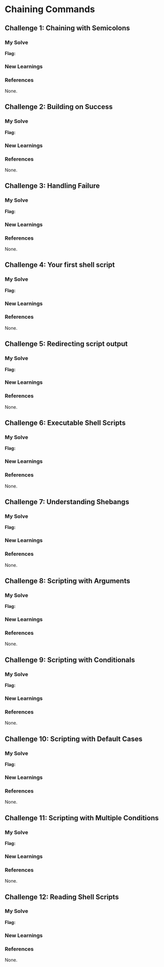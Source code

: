 # Chaining Commands

## Challenge 1: Chaining with Semicolons 

### My Solve 
**Flag:**

### New Learnings

### References 
None. 

## Challenge 2: Building on Success

### My Solve 
**Flag:**

### New Learnings

### References 
None.

## Challenge 3: Handling Failure 

### My Solve 
**Flag:**

### New Learnings

### References 
None.

## Challenge 4: Your first shell script 

### My Solve 
**Flag:**

### New Learnings

### References 
None.

## Challenge 5: Redirecting script output 

### My Solve 
**Flag:**

### New Learnings

### References 
None.

## Challenge 6: Executable Shell Scripts 

### My Solve 
**Flag:**

### New Learnings

### References 
None.

## Challenge 7: Understanding Shebangs 

### My Solve 
**Flag:**

### New Learnings

### References 
None.

## Challenge 8: Scripting with Arguments 

### My Solve 
**Flag:**

### New Learnings

### References 
None.

## Challenge 9: Scripting with Conditionals 

### My Solve 
**Flag:**

### New Learnings

### References 
None.

## Challenge 10: Scripting with Default Cases 

### My Solve 
**Flag:**

### New Learnings

### References 
None.

## Challenge 11: Scripting with Multiple Conditions 

### My Solve 
**Flag:**

### New Learnings

### References 
None.

## Challenge 12: Reading Shell Scripts 

### My Solve 
**Flag:**

### New Learnings

### References 
None.
